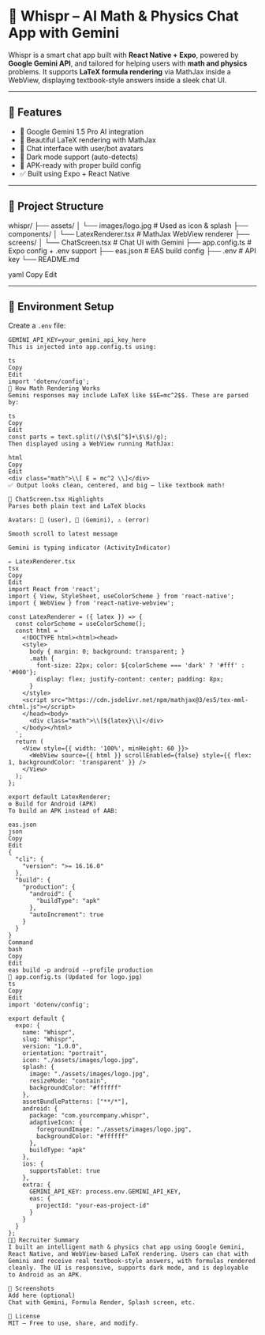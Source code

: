 # 🤖 Whispr – AI Math & Physics Chat App with Gemini

Whispr is a smart chat app built with **React Native + Expo**, powered by **Google Gemini API**, and tailored for helping users with **math and physics** problems. It supports **LaTeX formula rendering** via MathJax inside a WebView, displaying textbook-style answers inside a sleek chat UI.

---

## 📱 Features

- 🤖 Google Gemini 1.5 Pro AI integration
- 📐 Beautiful LaTeX rendering with MathJax
- 💬 Chat interface with user/bot avatars
- 🌙 Dark mode support (auto-detects)
- 📲 APK-ready with proper build config
- ✅ Built using Expo + React Native

---

## 📂 Project Structure

whispr/
├── assets/
│ └── images/logo.jpg # Used as icon & splash
├── components/
│ └── LatexRenderer.tsx # MathJax WebView renderer
├── screens/
│ └── ChatScreen.tsx # Chat UI with Gemini
├── app.config.ts # Expo config + .env support
├── eas.json # EAS build config
├── .env # API key
└── README.md

yaml
Copy
Edit

---

## 🔑 Environment Setup

Create a `.env` file:

```env
GEMINI_API_KEY=your_gemini_api_key_here
This is injected into app.config.ts using:

ts
Copy
Edit
import 'dotenv/config';
🧠 How Math Rendering Works
Gemini responses may include LaTeX like $$E=mc^2$$. These are parsed by:

ts
Copy
Edit
const parts = text.split(/(\$\$[^$]+\$\$)/g);
Then displayed using a WebView running MathJax:

html
Copy
Edit
<div class="math">\\[ E = mc^2 \\]</div>
✅ Output looks clean, centered, and big — like textbook math!

💬 ChatScreen.tsx Highlights
Parses both plain text and LaTeX blocks

Avatars: 🧑 (user), 🤖 (Gemini), ⚠️ (error)

Smooth scroll to latest message

Gemini is typing indicator (ActivityIndicator)

✏️ LatexRenderer.tsx
tsx
Copy
Edit
import React from 'react';
import { View, StyleSheet, useColorScheme } from 'react-native';
import { WebView } from 'react-native-webview';

const LatexRenderer = ({ latex }) => {
  const colorScheme = useColorScheme();
  const html = `
    <!DOCTYPE html><html><head>
    <style>
      body { margin: 0; background: transparent; }
      .math {
        font-size: 22px; color: ${colorScheme === 'dark' ? '#fff' : '#000'};
        display: flex; justify-content: center; padding: 8px;
      }
    </style>
    <script src="https://cdn.jsdelivr.net/npm/mathjax@3/es5/tex-mml-chtml.js"></script>
    </head><body>
      <div class="math">\\[${latex}\\]</div>
    </body></html>
  `;
  return (
    <View style={{ width: '100%', minHeight: 60 }}>
      <WebView source={{ html }} scrollEnabled={false} style={{ flex: 1, backgroundColor: 'transparent' }} />
    </View>
  );
};

export default LatexRenderer;
⚙️ Build for Android (APK)
To build an APK instead of AAB:

eas.json
json
Copy
Edit
{
  "cli": {
    "version": ">= 16.16.0"
  },
  "build": {
    "production": {
      "android": {
        "buildType": "apk"
      },
      "autoIncrement": true
    }
  }
}
Command
bash
Copy
Edit
eas build -p android --profile production
🔧 app.config.ts (Updated for logo.jpg)
ts
Copy
Edit
import 'dotenv/config';

export default {
  expo: {
    name: "Whispr",
    slug: "Whispr",
    version: "1.0.0",
    orientation: "portrait",
    icon: "./assets/images/logo.jpg",
    splash: {
      image: "./assets/images/logo.jpg",
      resizeMode: "contain",
      backgroundColor: "#ffffff"
    },
    assetBundlePatterns: ["**/*"],
    android: {
      package: "com.yourcompany.whispr",
      adaptiveIcon: {
        foregroundImage: "./assets/images/logo.jpg",
        backgroundColor: "#ffffff"
      },
      buildType: "apk"
    },
    ios: {
      supportsTablet: true
    },
    extra: {
      GEMINI_API_KEY: process.env.GEMINI_API_KEY,
      eas: {
        projectId: "your-eas-project-id"
      }
    }
  }
};
👨‍💻 Recruiter Summary
I built an intelligent math & physics chat app using Google Gemini, React Native, and WebView-based LaTeX rendering. Users can chat with Gemini and receive real textbook-style answers, with formulas rendered cleanly. The UI is responsive, supports dark mode, and is deployable to Android as an APK.

📸 Screenshots
Add here (optional)
Chat with Gemini, Formula Render, Splash screen, etc.

📜 License
MIT – Free to use, share, and modify.
